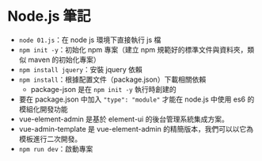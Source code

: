 # Node.js 筆記
* `node 01.js`：在 node js 環境下直接執行 js 檔
* `npm init -y`：初始化 npm 專案（建立 npm 規範好的標準文件與資料夾，類似 maven 的初始化專案）
* `npm install jquery`：安裝 jquery 依賴
* `npm install`：根據配置文件（package.json）下載相關依賴
    * package-json 是在 `npm init -y` 執行時創建的
*  要在 package.json 中加入 `"type": "module"` 才能在 node.js 中使用 es6 的模組化開發功能
* vue-element-admin 是基於 element-ui 的後台管理系統集成方案。
* vue-admin-template 是 vue-element-admin 的精簡版本，我們可以以它為模板進行二次開發。
* `npm run dev`：啟動專案